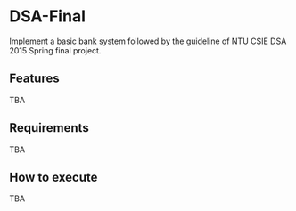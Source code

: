 # DSA-Final
Implement a basic bank system followed by the guideline of NTU CSIE DSA 2015 Spring final project.

## Features
TBA


## Requirements
TBA


## How to execute
TBA

